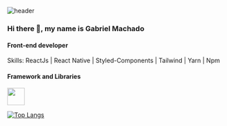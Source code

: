 ![header](https://capsule-render.vercel.app/api?type=waving&color=auto&height=220&section=header&text=Gans92%20&fontSize=60&animation=fadeIn&fontAlignY=38&desc=23yo%20Software%20Developer&descAlignY=51&descAlign=62)
<div style="width: 10px;"></div>

### Hi there 👋, my name is Gabriel Machado
#### Front-end developer

Skills:  ReactJs | React Native | Styled-Components | Tailwind | Yarn | Npm

#### Framework and Libraries

<img witdh="40px" height="40px" src="https://skillicons.dev/icons?i=git,html,css,js,react,styledcomponents,typescript">
  
[![Top Langs](https://github-readme-stats.vercel.app/api/top-langs/?username=Gans92)](https://github.com/anuraghazra/github-readme-stats) 
